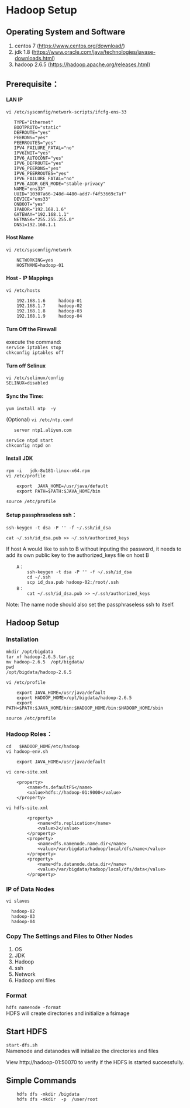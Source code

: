 # Hadoop Setup

## Operating System and Software

1. centos 7 (https://www.centos.org/download/)
2. jdk 1.8 (https://www.oracle.com/java/technologies/javase-downloads.html)  
3. hadoop 2.6.5 (https://hadoop.apache.org/releases.html)  

## Prerequisite：
	
#### LAN IP
		
`vi /etc/sysconfig/network-scripts/ifcfg-ens-33`  

```
   TYPE="Ethernet"
   BOOTPROTO="static"
   DEFROUTE="yes"
   PEERDNS="yes"
   PEERROUTES="yes"
   IPV4_FAILURE_FATAL="no"
   IPV6INIT="yes"
   IPV6_AUTOCONF="yes"
   IPV6_DEFROUTE="yes"
   IPV6_PEERDNS="yes"
   IPV6_PEERROUTES="yes"
   IPV6_FAILURE_FATAL="no"
   IPV6_ADDR_GEN_MODE="stable-privacy"
   NAME="ens33"
   UUID="10307a66-248d-4480-add7-f4f53669c7af"
   DEVICE="ens33"
   ONBOOT="yes"
   IPADDR="192.168.1.6"
   GATEWAY="192.168.1.1"
   NETMASK="255.255.255.0"
   DNS1=192.168.1.1 
```
#### Host Name
`vi /etc/sysconfig/network`

```
    NETWORKING=yes
    HOSTNAME=hadoop-01
```
	
#### Host - IP Mappings
`vi /etc/hosts`
```
    192.168.1.6     hadoop-01
    192.168.1.7     hadoop-02
    192.168.1.8     hadoop-03
    192.168.1.9     hadoop-04
```
#### Turn Off the Firewall
execute the command:  
`service iptables stop`  
`chkconfig iptables off`

#### Turn off Selinux
`vi /etc/selinux/config`  
    `SELINUX=disabled`
	
#### Sync the Time:  
`yum install ntp  -y`

(Optional) `vi /etc/ntp.conf`  
```
   server ntp1.aliyun.com
```	
`service ntpd start`    
`chkconfig ntpd on`  

#### Install JDK

`rpm -i   jdk-8u181-linux-x64.rpm`  	
`vi /etc/profile`  
```     
    export  JAVA_HOME=/usr/java/default
    export PATH=$PATH:$JAVA_HOME/bin
```	

`source /etc/profile`  

#### Setup passphraseless ssh： 

`ssh-keygen -t dsa -P '' -f ~/.ssh/id_dsa`  
  
`cat ~/.ssh/id_dsa.pub >> ~/.ssh/authorized_keys`  

If host A would like to ssh to B without inputing the password, it needs to add its own public key to the authorized_keys file on host B
```
    A：
        ssh-keygen -t dsa -P '' -f ~/.ssh/id_dsa
        cd ~/.ssh
        scp id_dsa.pub hadoop-02:/root/.ssh
    B：
        cat ~/.ssh/id_dsa.pub >> ~/.ssh/authorized_keys
```
Note: The name node should also set the passphraseless ssh to itself.  

## Hadoop Setup

### Installation
`mkdir /opt/bigdata`  
`tar xf hadoop-2.6.5.tar.gz`  
`mv hadoop-2.6.5  /opt/bigdata/`  
`pwd`  
    `/opt/bigdata/hadoop-2.6.5`  

`vi /etc/profile`  	
```
    export JAVA_HOME=/usr/java/default
    export HADOOP_HOME=/opt/bigdata/hadoop-2.6.5
    export PATH=$PATH:$JAVA_HOME/bin:$HADOOP_HOME/bin:$HADOOP_HOME/sbin
```
`source /etc/profile`
	
### Hadoop Roles：
`cd   $HADOOP_HOME/etc/hadoop`  
`vi hadoop-env.sh`
```    
    export JAVA_HOME=/usr/java/default
```

`vi core-site.xml`  
```
    <property>
        <name>fs.defaultFS</name>
        <value>hdfs://hadoop-01:9000</value>
    </property>
```

`vi hdfs-site.xml`  
```
        <property>
            <name>dfs.replication</name>
            <value>2</value>
        </property>
        <property>
            <name>dfs.namenode.name.dir</name>
            <value>/var/bigdata/hadoop/local/dfs/name</value>
        </property>
        <property>
            <name>dfs.datanode.data.dir</name>
            <value>/var/bigdata/hadoop/local/dfs/data</value>
        </property>
```

### IP of Data Nodes
`vi slaves`  
```
  hadoop-02
  hadoop-03
  hadoop-04 
```

### Copy The Settings and Files to Other Nodes
1. OS
2. JDK
3. Hadoop
4. ssh
5. Network
6. Hadoop xml files

### Format
`hdfs namenode -format`  
HDFS will create directories and initialize a fsimage	

## Start HDFS	
`start-dfs.sh`  
Namenode and datanodes will initialize the directories and files
		
View http://hadoop-01:50070 to verify if the HDFS is started successfully.

## Simple Commands
```
	hdfs dfs -mkdir /bigdata
	hdfs dfs -mkdir  -p  /user/root
```
